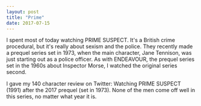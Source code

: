 ```yaml
---
layout: post
title: "Prime"
date: 2017-07-15
---
```


I spent most of today watching PRIME SUSPECT. It's a British crime procedural, but it's really about sexism and the police. They recently made a prequel series set in 1973, when the main character, Jane Tennison, was just starting out as a police officer. As with ENDEAVOUR, the prequel series set in the 1960s about Inspector Morse, I watched the original series second.

I gave my 140 character review on Twitter: Watching PRIME SUSPECT (1991) after the 2017 prequel (set in 1973). None of the men come off well in this series, no matter what year it is.
